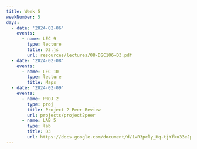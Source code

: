 ```yaml
---
title: Week 5
weekNumber: 5
days:
  - date: '2024-02-06'
    events:
      - name: LEC 9
        type: lecture
        title: D3.js
        url: resources/lectures/08-DSC106-D3.pdf
  - date: '2024-02-08'
    events:
      - name: LEC 10
        type: lecture
        title: Maps
  - date: '2024-02-09'
    events:
      - name: PROJ 2
        type: proj
        title: Project 2 Peer Review
        url: projects/project2peer
      - name: LAB 5
        type: lab
        title: D3
        url: https://docs.google.com/document/d/1vR3pcly_Hq-tjYfku33eJpXrEqfhsNWYtvoqXZolZ-Q/edit?usp=sharing
---
```

